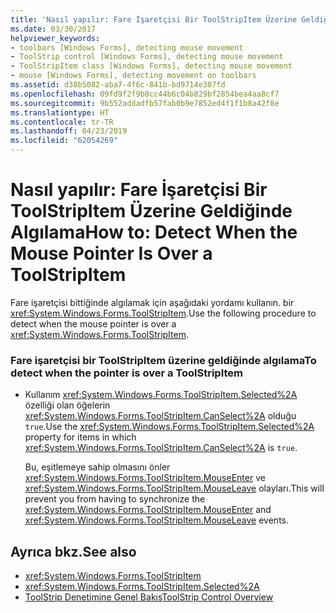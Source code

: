 ```yaml
---
title: 'Nasıl yapılır: Fare İşaretçisi Bir ToolStripItem Üzerine Geldiğinde Algılama'
ms.date: 03/30/2017
helpviewer_keywords:
- toolbars [Windows Forms], detecting mouse movement
- ToolStrip control [Windows Forms], detecting mouse movement
- ToolStripItem class [Windows Forms], detecting mouse movement
- mouse [Windows Forms], detecting movement on toolbars
ms.assetid: d38b5082-aba7-4f6c-841b-bd9714e307fd
ms.openlocfilehash: 09fd9f2f9b8cc44b6c04b829bf2854bea4aa8cf7
ms.sourcegitcommit: 9b552addadfb57fab0b9e7852ed4f1f1b8a42f8e
ms.translationtype: HT
ms.contentlocale: tr-TR
ms.lasthandoff: 04/23/2019
ms.locfileid: "62054269"
---
```

# <a name="how-to-detect-when-the-mouse-pointer-is-over-a-toolstripitem"></a><span data-ttu-id="7c263-102">Nasıl yapılır: Fare İşaretçisi Bir ToolStripItem Üzerine Geldiğinde Algılama</span><span class="sxs-lookup"><span data-stu-id="7c263-102">How to: Detect When the Mouse Pointer Is Over a ToolStripItem</span></span>
<span data-ttu-id="7c263-103">Fare işaretçisi bittiğinde algılamak için aşağıdaki yordamı kullanın. bir <xref:System.Windows.Forms.ToolStripItem>.</span><span class="sxs-lookup"><span data-stu-id="7c263-103">Use the following procedure to detect when the mouse pointer is over a <xref:System.Windows.Forms.ToolStripItem>.</span></span>  
  
### <a name="to-detect-when-the-pointer-is-over-a-toolstripitem"></a><span data-ttu-id="7c263-104">Fare işaretçisi bir ToolStripItem üzerine geldiğinde algılama</span><span class="sxs-lookup"><span data-stu-id="7c263-104">To detect when the pointer is over a ToolStripItem</span></span>  
  
- <span data-ttu-id="7c263-105">Kullanım <xref:System.Windows.Forms.ToolStripItem.Selected%2A> özelliği olan öğelerin <xref:System.Windows.Forms.ToolStripItem.CanSelect%2A> olduğu `true`.</span><span class="sxs-lookup"><span data-stu-id="7c263-105">Use the <xref:System.Windows.Forms.ToolStripItem.Selected%2A> property for items in which <xref:System.Windows.Forms.ToolStripItem.CanSelect%2A> is `true`.</span></span>  
  
     <span data-ttu-id="7c263-106">Bu, eşitlemeye sahip olmasını önler <xref:System.Windows.Forms.ToolStripItem.MouseEnter> ve <xref:System.Windows.Forms.ToolStripItem.MouseLeave> olayları.</span><span class="sxs-lookup"><span data-stu-id="7c263-106">This will prevent you from having to synchronize the <xref:System.Windows.Forms.ToolStripItem.MouseEnter> and <xref:System.Windows.Forms.ToolStripItem.MouseLeave> events.</span></span>  
  
## <a name="see-also"></a><span data-ttu-id="7c263-107">Ayrıca bkz.</span><span class="sxs-lookup"><span data-stu-id="7c263-107">See also</span></span>

- <xref:System.Windows.Forms.ToolStripItem>
- <xref:System.Windows.Forms.ToolStripItem.Selected%2A>
- [<span data-ttu-id="7c263-108">ToolStrip Denetimine Genel Bakış</span><span class="sxs-lookup"><span data-stu-id="7c263-108">ToolStrip Control Overview</span></span>](toolstrip-control-overview-windows-forms.md)
